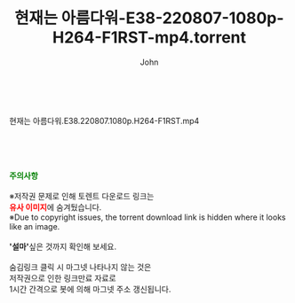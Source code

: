 ﻿---
layout: post
title:  "현재는 아름다워-E38-220807-1080p-H264-F1RST-mp4.torrent"
author: John
categories: [ 드라마 ]
tags: [  ]
image:  
description: "현재는 아름다워-E38-220807-1080p-H264-F1RST-mp4 torrent 정보 공유"
toc: true
toc_sticky: true
---

<br>
<div class="view-img">
<a class="view_image" href="https://torrentmobile60.com/bbs/view_image.php?fn=%2Fdata%2Ffile%2Fdrama%2F3735182707_FAR6Q7Cc_06987c49ac4d646a91e82a8adb4a0d932869e4dd.jpg" target="_blank"><img alt="" class="img-tag" content="https://torrentmobile60.com/data/file/drama/3735182707_FAR6Q7Cc_06987c49ac4d646a91e82a8adb4a0d932869e4dd.jpg" itemprop="image" src="https://torrentmobile60.com/data/file/drama/thumb-3735182707_FAR6Q7Cc_06987c49ac4d646a91e82a8adb4a0d932869e4dd_835x2212.jpg"/></a></div><div class="view-content" itemprop="description">
<p>현재는 아름다워.E38.220807.1080p.H264-F1RST.mp4<br/></p> </div>
    
<br><br><br>
<p data-ke-size="size16"><b><span style="color: green;">주의사항</span></b><br /><br />※저작권 문제로 인해 토렌트 다운로드 링크는<br /><b><span style="color: red;">유사 이미지</span></b>에 숨겨뒀습니다.<br />※Due to copyright issues, the torrent download link is hidden where it looks like an image.<br /><br /><b>'설마'</b>싶은 것까지 확인해 보세요.<br /><br />숨김링크 클릭 시 마그넷 나타나지 않는 것은<br />저작권으로 인한 링크만료 자료로<br />1시간 간격으로 봇에 의해 마그넷 주소 갱신됩니다.</p>
